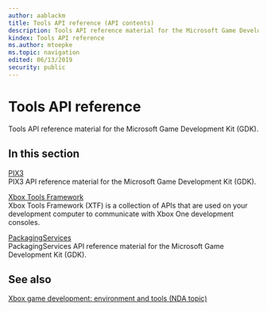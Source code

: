 ```yaml
---
author: aablackm
title: Tools API reference (API contents)
description: Tools API reference material for the Microsoft Game Development Kit (GDK).
kindex: Tools API reference
ms.author: mtoepke
ms.topic: navigation
edited: 06/13/2019
security: public
---
```


# Tools API reference
  
Tools API reference material for the Microsoft Game Development Kit (GDK).
  
## In this section  
  
[PIX3](pix3/pix3_members.md)  
PIX3 API reference material for the Microsoft Game Development Kit (GDK).  
  
[Xbox Tools Framework](xtf/atoc-xbox-tools-framework.md)  
Xbox Tools Framework (XTF) is a collection of APIs that are used on your development computer to communicate    with Xbox One development consoles.  
  
[PackagingServices](packagingservices/packagingservices_members.md)  
PackagingServices API reference material for the Microsoft Game Development Kit (GDK).  
  
  
  
## See also  
[Xbox game development: environment and tools (NDA topic)](../../tools-console/gc-tools-console-toc.md)  
